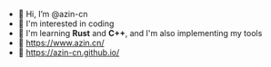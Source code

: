 - 👋 Hi, I’m @azin-cn
- 👀 I'm interested in coding
- 🌱 I'm learning **Rust** and **C++**, and I'm also implementing my tools
- 🔗 https://www.azin.cn/
- 🔗 https://azin-cn.github.io/

<!---
azin-cn/azin-cn is a ✨ special ✨ repository because its `README.md` (this file) appears on your GitHub profile.
You can click the Preview link to take a look at your changes.
--->

